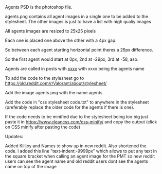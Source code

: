 Agents PSD is the photoshop file. 

agents.png contains all agent images in a single one to be added to the stylesheet. The other images is just to have a list with high qualiy images

All agents images are resized to 25x25 pixels 

Each one is placed one above the other with a 4px gap.

So between each agent starting horizontal point theres a 29px difference.

So the first agent would start at 0px, 2nd at -29px, 3rd at -58, aso. 

Agents are called in posts with [xxxx](#agent-xxxx) with xxxx being the agents name 

To add the code to the stylesheet go to https://old.reddit.com/r/Valorant/about/stylesheet/ 

Add the image agents.png with the name agents.

Add the code in "css stylesheet code.txt" to anywhere in the stylesheet (preferably replace the older code for the agents if there is one). 

If the code needs to be minified due to the stylesheet being too big just paste it in https://www.cleancss.com/css-minify/ and copy the output (click on CSS minify after pasting the code)

Updates:

Added Killjoy and Names to show up in new reddit. Also shortened the code. I added this line "text-indent:-9999px" which allows to put any text in the square bracket 
when calling an agent image for the PMT so new reddit users can see the agent name and old reddit users dont see the agents name on top of the image




